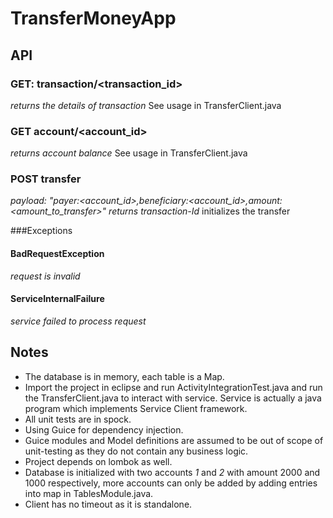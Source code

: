 # TransferMoneyApp
## API
### GET: transaction/<transaction_id>
*returns the details of transaction*
See usage in TransferClient.java
### GET account/<account_id>
*returns account balance*
See usage in TransferClient.java
### POST transfer
*payload: "payer:<account_id>,beneficiary:<account_id>,amount:<amount_to_transfer>"*
*returns transaction-Id*
initializes the transfer

###Exceptions
#### BadRequestException
*request is invalid*
#### ServiceInternalFailure
*service failed to process request*

## Notes
* The database is in memory, each table is a Map.
* Import the project in eclipse and run ActivityIntegrationTest.java and run the TransferClient.java to interact with service. Service is actually a java program which implements Service Client framework.
* All unit tests are in spock.
* Using Guice for dependency injection.
* Guice modules and Model definitions are assumed to be out of scope of unit-testing as they do not contain any business logic.
* Project depends on lombok as well.
* Database is initialized with two accounts *1* and *2* with amount 2000 and 1000 respectively, more accounts can only be added by adding entries into map in TablesModule.java.
* Client has no timeout as it is standalone.
